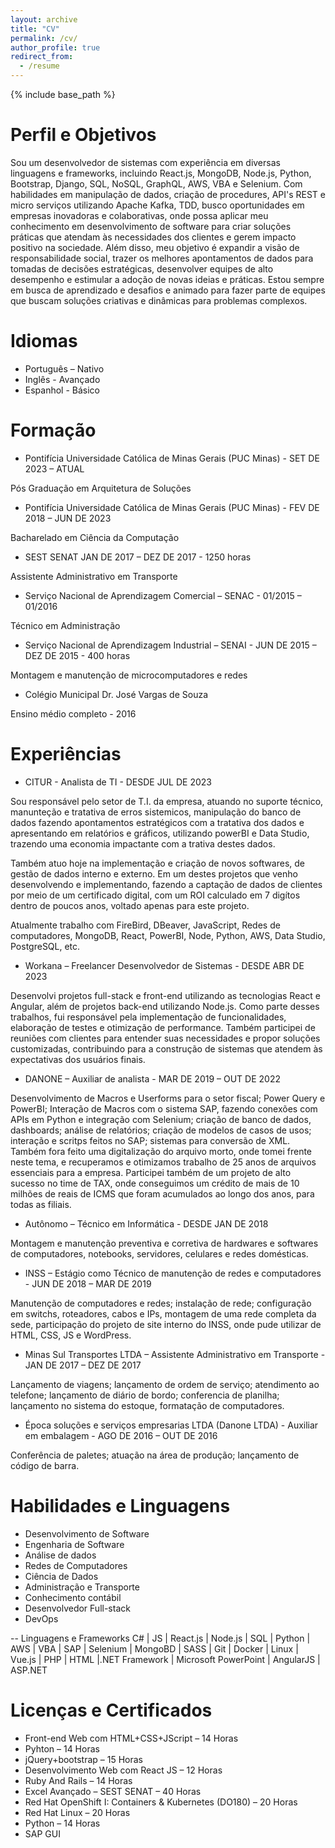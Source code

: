 ```yaml
---
layout: archive
title: "CV"
permalink: /cv/
author_profile: true
redirect_from:
  - /resume
---
```


{% include base_path %}


Perfil e Objetivos
===
Sou um desenvolvedor de sistemas com experiência em diversas linguagens e frameworks, incluindo React.js, MongoDB, Node.js, Python, Bootstrap, Django, SQL, NoSQL, GraphQL, AWS, VBA e Selenium. Com habilidades em manipulação de dados, criação de procedures, API's REST e micro serviços utilizando Apache Kafka, TDD, busco oportunidades em empresas inovadoras e colaborativas, onde possa aplicar meu conhecimento em desenvolvimento de software para criar soluções práticas que atendam às necessidades dos clientes e gerem impacto positivo na sociedade. Além disso, meu objetivo é expandir a visão de responsabilidade social, trazer os melhores apontamentos de dados para tomadas de decisões estratégicas, desenvolver equipes de alto desempenho e estimular a adoção de novas ideias e práticas. Estou sempre em busca de aprendizado e desafios e animado para fazer parte de equipes que buscam soluções criativas e dinâmicas para problemas complexos.


Idiomas
===
- Português – Nativo
- Inglês - Avançado
- Espanhol - Básico

Formação
======
- Pontifícia Universidade Católica de Minas Gerais (PUC Minas) - SET DE 2023 – ATUAL

Pós Graduação em Arquitetura de Soluções


- Pontifícia Universidade Católica de Minas Gerais (PUC Minas) - FEV DE 2018 – JUN DE 2023

Bacharelado em Ciência da Computação


- SEST SENAT JAN DE 2017 – DEZ DE 2017 - 1250 horas

Assistente Administrativo em Transporte


- Serviço Nacional de Aprendizagem Comercial – SENAC - 01/2015 – 01/2016

Técnico em Administração


- Serviço Nacional de Aprendizagem Industrial – SENAI - JUN DE 2015 – DEZ DE 2015 - 400 horas

Montagem e manutenção de microcomputadores e redes


- Colégio Municipal Dr. José Vargas de Souza

Ensino médio completo - 2016

Experiências
======
- CITUR - Analista de TI - DESDE JUL DE 2023

Sou responsável pelo setor de T.I. da empresa, atuando no suporte técnico, manunteção e tratativa de erros sistemicos, manipulação do banco de dados fazendo apontamentos estratégicos com a tratativa dos dados e apresentando em relatórios e gráficos, utilizando powerBI e Data Studio, trazendo uma economia impactante com a trativa destes dados.

Também atuo hoje na implementação e criação de novos softwares, de gestão de dados interno e externo. Em um destes projetos que venho desenvolvendo e implementando, fazendo a captação de dados de clientes por meio de um certificado digital, com um ROI calculado em 7 digítos dentro de poucos anos, voltado apenas para este projeto.

Atualmente trabalho com FireBird, DBeaver, JavaScript, Redes de computadores, MongoDB, React, PowerBI, Node, Python, AWS, Data Studio, PostgreSQL, etc.


- Workana – Freelancer Desenvolvedor de Sistemas - DESDE ABR DE 2023

Desenvolvi projetos full-stack e front-end utilizando as tecnologias React e Angular, além de projetos back-end utilizando Node.js. Como parte desses trabalhos, fui responsável pela implementação de funcionalidades, elaboração de testes e otimização de performance. Também participei de reuniões com clientes para entender suas necessidades e propor soluções customizadas, contribuindo para a construção de sistemas que atendem às expectativas dos usuários finais.


- DANONE – Auxiliar de analista - MAR DE 2019 – OUT DE 2022

Desenvolvimento de Macros e Userforms para o setor fiscal; Power Query e PowerBI; Interação de Macros com o sistema SAP, fazendo conexões com APIs em Python e integração com Selenium; criação de banco de dados, dashboards; análise de relatórios; criação de modelos de casos de usos; interação e scritps feitos no SAP; sistemas para conversão de XML.
Também fora feito uma digitalização do arquivo morto, onde tomei frente neste tema, e recuperamos e otimizamos trabalho de 25 anos de arquivos essenciais para a empresa.
Participei também de um projeto de alto sucesso no time de TAX, onde conseguimos um crédito de mais de 10 milhões de reais de ICMS que foram acumulados ao longo dos anos, para todas as filiais.


- Autônomo – Técnico em Informática - DESDE JAN DE 2018

Montagem e manutenção preventiva e corretiva de hardwares e softwares de computadores, notebooks, servidores, celulares e redes domésticas.


- INSS – Estágio como Técnico de manutenção de redes e computadores - JUN DE 2018 – MAR DE 2019

Manutenção de computadores e redes; instalação de rede; configuração em switchs, roteadores, cabos e IPs, montagem de uma rede completa da sede, participação do projeto de site interno do INSS, onde pude utilizar de HTML, CSS, JS e WordPress.


- Minas Sul Transportes LTDA – Assistente Administrativo em Transporte - JAN DE 2017 – DEZ DE 2017

Lançamento de viagens; lançamento de ordem de serviço; atendimento ao telefone; lançamento de diário de bordo; conferencia de planilha; lançamento no sistema do estoque, formatação de computadores.


- Época soluções e serviços empresarias LTDA (Danone LTDA) - Auxiliar em embalagem - AGO DE 2016 – OUT DE 2016

Conferência de paletes; atuação na área de produção; lançamento de código de barra.
  
Habilidades e Linguagens
======
* Desenvolvimento de Software
* Engenharia de Software
* Análise de dados
* Redes de Computadores
* Ciência de Dados
* Administração e Transporte
* Conhecimento contábil
* Desenvolvedor Full-stack
* DevOps

-- Linguagens e Frameworks
C# | JS | React.js | Node.js | SQL | Python | AWS | VBA | SAP | Selenium | MongoBD | SASS | Git | Docker | Linux | Vue.js | PHP | HTML |.NET Framework | Microsoft PowerPoint | AngularJS | ASP.NET

Licenças e Certificados
======
- Front-end Web com HTML+CSS+JScript – 14 Horas
- Pyhton – 14 Horas
- jQuery+bootstrap – 15 Horas
- Desenvolvimento Web com React JS – 12 Horas
- Ruby And Rails – 14 Horas
- Excel Avançado – SEST SENAT – 40 Horas
- Red Hat OpenShift I: Containers & Kubernetes (DO180) – 20 Horas
- Red Hat Linux – 20 Horas
- Python – 14 Horas
- SAP GUI
